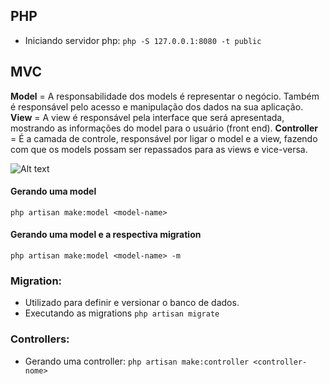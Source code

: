 ## PHP

- Iniciando servidor php: `` php -S 127.0.0.1:8080 -t public ``

## MVC

**Model** = A responsabilidade dos models é representar o negócio. Também é responsável pelo acesso e manipulação dos dados na sua aplicação. 
**View** = A view é responsável pela interface que será apresentada, mostrando as informações do model para o usuário (front end).
**Controller** = É a camada de controle, responsável por ligar o model e a view, fazendo com que os models possam ser repassados para as views e vice-versa.

![Alt text](https://dkrn4sk0rn31v.cloudfront.net/uploads/2020/06/diagramaMVC.png "MVC example")

#### Gerando uma model
``php artisan make:model <model-name>``

#### Gerando uma model e a respectiva migration
``php artisan make:model <model-name> -m``


### Migration:

- Utilizado para definir e versionar o banco de dados.
- Executando as migrations ``php artisan migrate``

### Controllers:

-  Gerando uma controller: ``php artisan make:controller <controller-nome>``